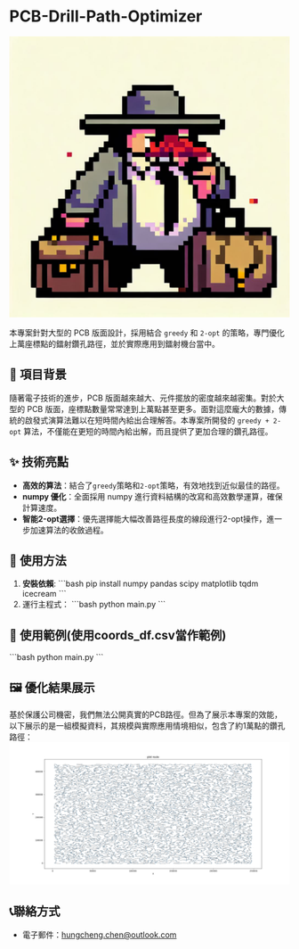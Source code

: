 # PCB-Drill-Path-Optimizer 

<img src="OIG.jpg" alt="PCB Image" width=""/>

本專案針對大型的 PCB 版面設計，採用結合 `greedy` 和 `2-opt` 的策略，專門優化上萬座標點的鐳射鑽孔路徑，並於實際應用到鐳射機台當中。

## 🌟 項目背景

隨著電子技術的進步，PCB 版面越來越大、元件擺放的密度越來越密集。對於大型的 PCB 版面，座標點數量常常達到上萬點甚至更多。面對這麼龐大的數據，傳統的啟發式演算法難以在短時間內給出合理解答。本專案所開發的 `greedy + 2-opt` 算法，不僅能在更短的時間內給出解，而且提供了更加合理的鑽孔路徑。

## ✨ 技術亮點

- **高效的算法**：結合了`greedy`策略和`2-opt`策略，有效地找到近似最佳的路徑。
- **numpy 優化**：全面採用 numpy 進行資料結構的改寫和高效數學運算，確保計算速度。
- **智能2-opt選擇**：優先選擇能大幅改善路徑長度的線段進行2-opt操作，進一步加速算法的收斂過程。


## 🚀 使用方法
1. **安裝依賴**:
\```bash
pip install numpy pandas scipy matplotlib tqdm icecream
\```
2. 運行主程式：
\```bash
python main.py
\```
## 📖 使用範例(使用coords_df.csv當作範例)

\```bash
python main.py
\```
## 🖼️ 優化結果展示

基於保護公司機密，我們無法公開真實的PCB路徑。但為了展示本專案的效能，以下展示的是一組模擬資料，其規模與實際應用情境相似，包含了約1萬點的鑽孔路徑：
![路徑結果圖](./result/Figure_1.png)
## 📞聯絡方式
- 電子郵件：hungcheng.chen@outlook.com
